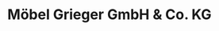 ---
title: "Möbel Grieger GmbH & Co. KG"
url: /machern/moebel-grieger-gmbh-und-co-kg/
shop: Möbel
---